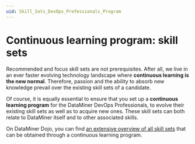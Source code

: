 ```yaml
---
uid: Skill_Sets_DevOps_Professionals_Program
---
```


# Continuous learning program: skill sets

Recommended and focus skill sets are not prerequisites. After all, we live in an ever faster evolving technology landscape where **continuous learning is the new normal**. Therefore, passion and the ability to absorb new knowledge prevail over the existing skill sets of a candidate.

Of course, it is equally essential to ensure that you set up a **continuous learning program** for the DataMiner DevOps Professionals, to evolve their existing skill sets as well as to acquire new ones. These skill sets can both relate to DataMiner itself and to other associated skills.

On DataMiner Dojo, you can find [an extensive overview of all skill sets](https://community.dataminer.services/dataminer-devops-professional-program/#expectations) that can be obtained through a continuous learning program.
